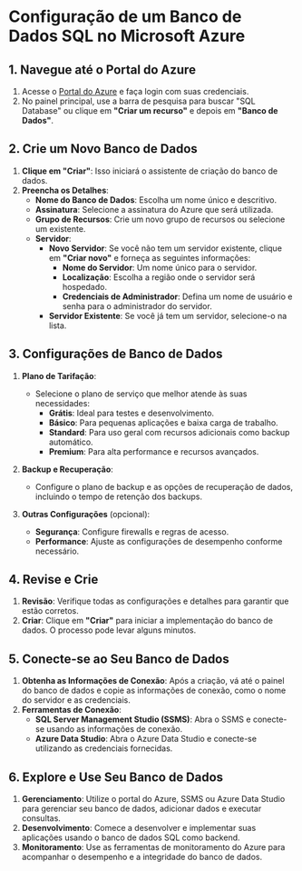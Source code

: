 
# Configuração de um Banco de Dados SQL no Microsoft Azure

## 1. Navegue até o Portal do Azure

1. Acesse o [Portal do Azure](https://portal.azure.com) e faça login com suas credenciais.
2. No painel principal, use a barra de pesquisa para buscar "SQL Database" ou clique em **"Criar um recurso"** e depois em **"Banco de Dados"**.

## 2. Crie um Novo Banco de Dados

1. **Clique em "Criar"**: Isso iniciará o assistente de criação do banco de dados.
2. **Preencha os Detalhes**:
   - **Nome do Banco de Dados**: Escolha um nome único e descritivo.
   - **Assinatura**: Selecione a assinatura do Azure que será utilizada.
   - **Grupo de Recursos**: Crie um novo grupo de recursos ou selecione um existente.
   - **Servidor**:
     - **Novo Servidor**: Se você não tem um servidor existente, clique em **"Criar novo"** e forneça as seguintes informações:
       - **Nome do Servidor**: Um nome único para o servidor.
       - **Localização**: Escolha a região onde o servidor será hospedado.
       - **Credenciais de Administrador**: Defina um nome de usuário e senha para o administrador do servidor.
     - **Servidor Existente**: Se você já tem um servidor, selecione-o na lista.

## 3. Configurações de Banco de Dados

1. **Plano de Tarifação**:
   - Selecione o plano de serviço que melhor atende às suas necessidades:
     - **Grátis**: Ideal para testes e desenvolvimento.
     - **Básico**: Para pequenas aplicações e baixa carga de trabalho.
     - **Standard**: Para uso geral com recursos adicionais como backup automático.
     - **Premium**: Para alta performance e recursos avançados.
2. **Backup e Recuperação**:
   - Configure o plano de backup e as opções de recuperação de dados, incluindo o tempo de retenção dos backups.

3. **Outras Configurações** (opcional):
   - **Segurança**: Configure firewalls e regras de acesso.
   - **Performance**: Ajuste as configurações de desempenho conforme necessário.

## 4. Revise e Crie

1. **Revisão**: Verifique todas as configurações e detalhes para garantir que estão corretos.
2. **Criar**: Clique em **"Criar"** para iniciar a implementação do banco de dados. O processo pode levar alguns minutos.

## 5. Conecte-se ao Seu Banco de Dados

1. **Obtenha as Informações de Conexão**: Após a criação, vá até o painel do banco de dados e copie as informações de conexão, como o nome do servidor e as credenciais.
2. **Ferramentas de Conexão**:
   - **SQL Server Management Studio (SSMS)**: Abra o SSMS e conecte-se usando as informações de conexão.
   - **Azure Data Studio**: Abra o Azure Data Studio e conecte-se utilizando as credenciais fornecidas.

## 6. Explore e Use Seu Banco de Dados

1. **Gerenciamento**: Utilize o portal do Azure, SSMS ou Azure Data Studio para gerenciar seu banco de dados, adicionar dados e executar consultas.
2. **Desenvolvimento**: Comece a desenvolver e implementar suas aplicações usando o banco de dados SQL como backend.
3. **Monitoramento**: Use as ferramentas de monitoramento do Azure para acompanhar o desempenho e a integridade do banco de dados.